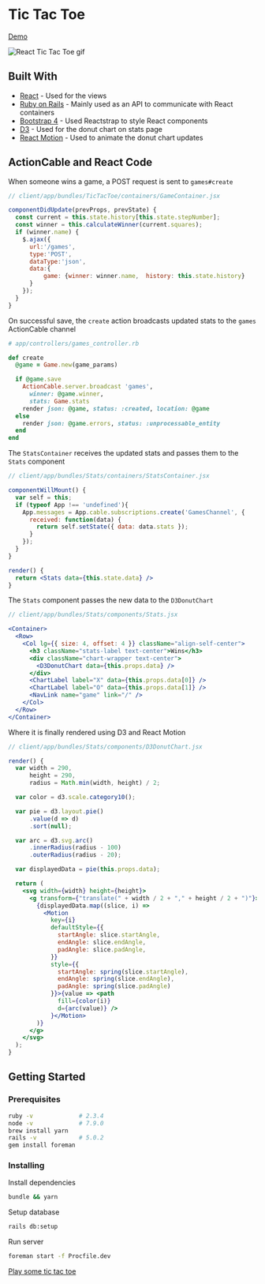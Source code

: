 # Tic Tac Toe

[Demo](https://sheltered-caverns-30642.herokuapp.com/)

![React Tic Tac Toe gif](http://i.imgur.com/m2ZJmWH.gif)

## Built With

* [React](https://github.com/shakacode/react_on_rails) - Used for the views
* [Ruby on Rails](http://rubyonrails.org/) - Mainly used as an API to communicate with React containers
* [Bootstrap 4](https://reactstrap.github.io/) - Used Reactstrap to style React components
* [D3](https://d3js.org/) - Used for the donut chart on stats page
* [React Motion](https://github.com/chenglou/react-motion) - Used to animate the donut chart updates

## ActionCable and React Code

When someone wins a game, a POST request is sent to `games#create`

```jsx
// client/app/bundles/TicTacToe/containers/GameContainer.jsx

componentDidUpdate(prevProps, prevState) {
  const current = this.state.history[this.state.stepNumber];
  const winner = this.calculateWinner(current.squares);
  if (winner.name) {
    $.ajax({
      url:'/games',
      type:'POST',
      dataType:'json',
      data:{
          game: {winner: winner.name,  history: this.state.history}
      }
    });
  }
}
```

On successful save, the `create` action broadcasts updated stats to the `games` ActionCable channel

```ruby
# app/controllers/games_controller.rb

def create
  @game = Game.new(game_params)

  if @game.save
    ActionCable.server.broadcast 'games',
      winner: @game.winner,
      stats: Game.stats
    render json: @game, status: :created, location: @game
  else
    render json: @game.errors, status: :unprocessable_entity
  end
end
```

The `StatsContainer` receives the updated stats and passes them to the `Stats` component

```jsx
// client/app/bundles/Stats/containers/StatsContainer.jsx

componentWillMount() {
  var self = this;
  if (typeof App !== 'undefined'){
    App.messages = App.cable.subscriptions.create('GamesChannel', {  
      received: function(data) {
        return self.setState({ data: data.stats });
      }
    });
  }
}

render() {        
  return <Stats data={this.state.data} />
}
```

The `Stats` component passes the new data to the `D3DonutChart`

```jsx
// client/app/bundles/Stats/components/Stats.jsx

<Container>
  <Row>
    <Col lg={{ size: 4, offset: 4 }} className="align-self-center">
      <h3 className="stats-label text-center">Wins</h3>
      <div className="chart-wrapper text-center">
        <D3DonutChart data={this.props.data} />
      </div>
      <ChartLabel label="X" data={this.props.data[0]} />
      <ChartLabel label="O" data={this.props.data[1]} />
      <NavLink name="game" link="/" />
    </Col>
  </Row>
</Container>
```

Where it is finally rendered using D3 and React Motion

```jsx
// client/app/bundles/Stats/components/D3DonutChart.jsx

render() {
  var width = 290,
      height = 290,
      radius = Math.min(width, height) / 2;

  var color = d3.scale.category10();

  var pie = d3.layout.pie()
      .value(d => d)
      .sort(null);

  var arc = d3.svg.arc()
      .innerRadius(radius - 100)
      .outerRadius(radius - 20);

  var displayedData = pie(this.props.data);

  return (
    <svg width={width} height={height}>
      <g transform={"translate(" + width / 2 + "," + height / 2 + ")"}>
        {displayedData.map((slice, i) =>
          <Motion
            key={i}
            defaultStyle={{
              startAngle: slice.startAngle,
              endAngle: slice.endAngle,
              padAngle: slice.padAngle,
            }}
            style={{
              startAngle: spring(slice.startAngle),
              endAngle: spring(slice.endAngle),
              padAngle: spring(slice.padAngle)
            }}>{value => <path
              fill={color(i)}
              d={arc(value)} />
            }</Motion>
        )}
      </g>
    </svg>
  );
}
```

## Getting Started

### Prerequisites

```bash
ruby -v             # 2.3.4
node -v             # 7.9.0
brew install yarn
rails -v            # 5.0.2
gem install foreman
```

### Installing

Install dependencies

```bash
bundle && yarn
```

Setup database

```bash
rails db:setup
```

Run server

```bash
foreman start -f Procfile.dev
```

[Play some tic tac toe](http://localhost:3000/)
